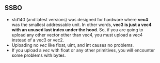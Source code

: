 ## SSBO
- std140 (and latest versions) was designed for hardware where **vec4** was the smallest addressable unit. 
In other words, **vec3 is just a vec4 with an unused last index under the hood**. So, if you are going to upload
any other vector other than vec4, you must upload a vec4 instead of a vec3 or vec2. 
- Uploading no *vec* like float, uint, and int causes no problems. 
- If you upload a *vec* with float or any other primitives, you will encounter some problems with bytes.
